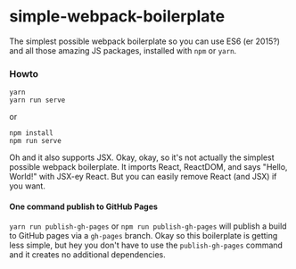 # simple-webpack-boilerplate

The simplest possible webpack boilerplate so you can use ES6 (er 2015?) and all those amazing JS packages, installed with `npm` or `yarn`.

### Howto

```
yarn
yarn run serve
```
or
```
npm install
npm run serve
```

Oh and it also supports JSX. Okay, okay, so it's not actually the simplest possible webpack boilerplate. It imports React, ReactDOM, and says "Hello, World!" with JSX-ey React. But you can easily remove React (and JSX) if you want.

#### One command publish to GitHub Pages

`yarn run publish-gh-pages` or `npm run publish-gh-pages` will publish a build to GitHub pages via a `gh-pages` branch. Okay so this boilerplate is getting less simple, but hey you don't have to use the `publish-gh-pages` command and it creates no additional dependencies.
